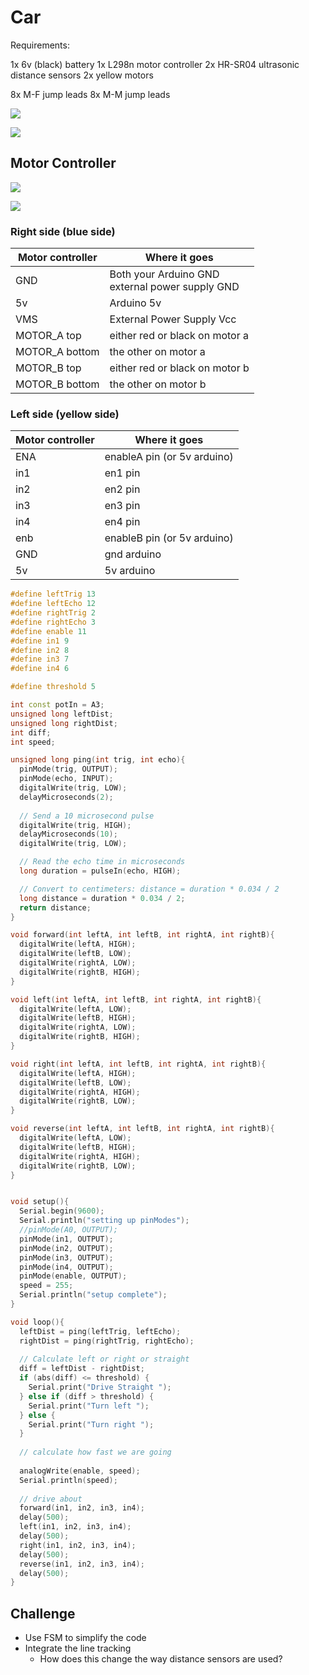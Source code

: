 # Car

Requirements: 

1x 6v (black) battery
1x L298n motor controller
2x HR-SR04 ultrasonic distance sensors
2x yellow motors

8x M-F jump leads
8x M-M jump leads


![](assets/2025-04-07-17-02-36.png)

![](assets/2025-04-07-17-09-21.png)

## Motor Controller

![](assets/2025-04-07-17-16-03.png)

![](assets/2025-04-07-17-17-21.png)

### Right side (blue side)

Motor controller | Where it goes 
-- | --
GND | Both your Arduino GND <br>external power supply GND
5v  | Arduino 5v  
VMS | External Power Supply Vcc
MOTOR_A top| either red or black on motor a
MOTOR_A bottom | the other on motor a
MOTOR_B top | either red or black on motor b
MOTOR_B bottom | the other on motor b

### Left side (yellow side)

Motor controller | Where it goes 
-- | --
ENA | enableA pin (or 5v arduino)
in1 | en1 pin
in2 | en2 pin 
in3 | en3 pin
in4 | en4 pin
enb | enableB pin (or 5v arduino)
GND | gnd arduino
5v  | 5v arduino

```cpp
#define leftTrig 13
#define leftEcho 12
#define rightTrig 2
#define rightEcho 3
#define enable 11
#define in1 9
#define in2 8
#define in3 7
#define in4 6

#define threshold 5

int const potIn = A3;
unsigned long leftDist;
unsigned long rightDist;
int diff;
int speed;

unsigned long ping(int trig, int echo){
  pinMode(trig, OUTPUT);
  pinMode(echo, INPUT);
  digitalWrite(trig, LOW);
  delayMicroseconds(2);
  
  // Send a 10 microsecond pulse
  digitalWrite(trig, HIGH);
  delayMicroseconds(10);
  digitalWrite(trig, LOW);

  // Read the echo time in microseconds
  long duration = pulseIn(echo, HIGH);

  // Convert to centimeters: distance = duration * 0.034 / 2
  long distance = duration * 0.034 / 2;
  return distance;
}

void forward(int leftA, int leftB, int rightA, int rightB){
  digitalWrite(leftA, HIGH);
  digitalWrite(leftB, LOW);
  digitalWrite(rightA, LOW); 
  digitalWrite(rightB, HIGH);
}

void left(int leftA, int leftB, int rightA, int rightB){
  digitalWrite(leftA, LOW);
  digitalWrite(leftB, HIGH);
  digitalWrite(rightA, LOW); 
  digitalWrite(rightB, HIGH);
}

void right(int leftA, int leftB, int rightA, int rightB){
  digitalWrite(leftA, HIGH);
  digitalWrite(leftB, LOW);
  digitalWrite(rightA, HIGH); 
  digitalWrite(rightB, LOW);
}

void reverse(int leftA, int leftB, int rightA, int rightB){
  digitalWrite(leftA, LOW);
  digitalWrite(leftB, HIGH);
  digitalWrite(rightA, HIGH); 
  digitalWrite(rightB, LOW);
}


void setup(){
  Serial.begin(9600);
  Serial.println("setting up pinModes");
  //pinMode(A0, OUTPUT);
  pinMode(in1, OUTPUT);
  pinMode(in2, OUTPUT);
  pinMode(in3, OUTPUT);
  pinMode(in4, OUTPUT);
  pinMode(enable, OUTPUT);
  speed = 255;
  Serial.println("setup complete");
}

void loop(){
  leftDist = ping(leftTrig, leftEcho);
  rightDist = ping(rightTrig, rightEcho);
  
  // Calculate left or right or straight
  diff = leftDist - rightDist;
  if (abs(diff) <= threshold) {
    Serial.print("Drive Straight ");
  } else if (diff > threshold) {
    Serial.print("Turn left ");
  } else {
    Serial.print("Turn right ");
  }
  
  // calculate how fast we are going
  
  analogWrite(enable, speed);
  Serial.println(speed);
  
  // drive about
  forward(in1, in2, in3, in4);
  delay(500);
  left(in1, in2, in3, in4);
  delay(500);
  right(in1, in2, in3, in4);
  delay(500);
  reverse(in1, in2, in3, in4);
  delay(500);
}
```



## Challenge 

- Use FSM to simplify the code
- Integrate the line tracking 
  - How does this change the way distance sensors are used? 